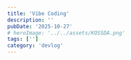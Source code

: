 ```yaml
---
title: 'Vibe Coding'
description: ''
pubDate: '2025-10-27'
# heroImage: '../../assets/KOSSDA.png'
tags: ['']
category: 'devlog'
---
```

